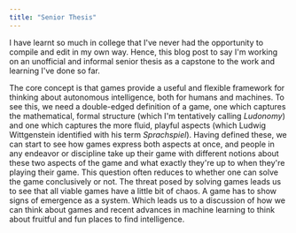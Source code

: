 ```yaml
---
title: "Senior Thesis"
---
```


I have learnt so much in college that I've never had the opportunity to compile and edit in my own way. Hence, this blog post to say I'm working on an unofficial and informal senior thesis as a capstone to the work and learning I've done so far. 

The core concept is that games provide a useful and flexible framework for thinking about autonomous intelligence, both for humans and machines. To see this, we need a double-edged definition of a game, one which captures the mathematical, formal structure (which I'm tentatively calling _Ludonomy_) and one which captures the more fluid, playful aspects (which Ludwig Wittgenstein identified with his term _Sprachspiel_). Having defined these, we can start to see how games express both aspects at once, and people in any endeavor or discipline take up their game with different notions about these two aspects of the game and what exactly they're up to when they're playing their game. This question often reduces to whether one can solve the game conclusively or not. The threat posed by solving games leads us to see that all viable games have a little bit of chaos. A game has to show signs of emergence as a system. Which leads us to a discussion of how we can think about games and recent advances in machine learning to think about fruitful and fun places to find intelligence.